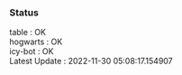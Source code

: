 ### Status


table : OK  
hogwarts : OK  
icy-bot : OK  
Latest Update : 2022-11-30 05:08:17.154907
